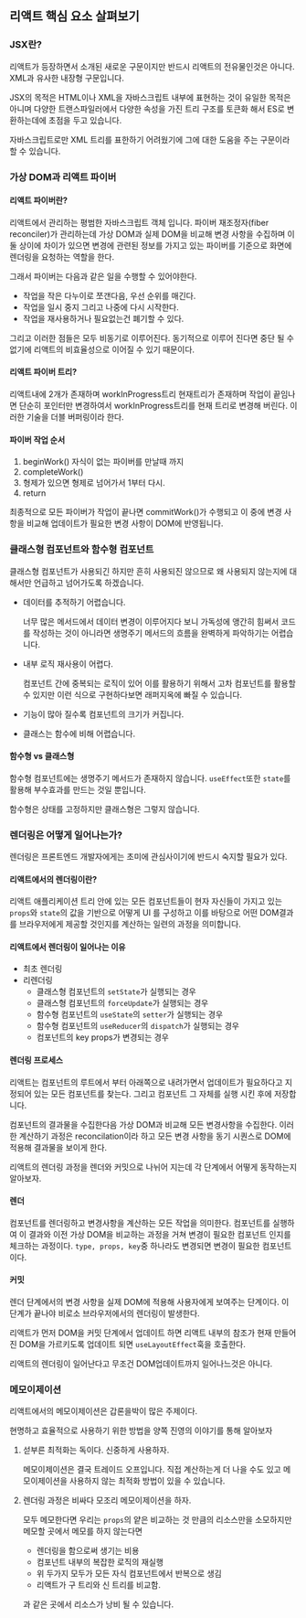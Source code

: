 ## 리액트  핵심 요소 살펴보기

### JSX란?

리액트가 등장하면서 소개된 새로운 구문이지만 반드시 리액트의 전유물인것은 아니다. XML과 유사한 내장형 구문입니다. 

JSX의 목적은 HTML이나  XML을 자바스크립트 내부에 표현하는 것이 유일한 목적은 아니며 다양한 트랜스파일러에서 다양한 속성을 가진 트리 구조를 토큰화 해서  ES로 변환하는데에 초점을 두고 있습니다. 

자바스크립트로만 XML 트리를 표한하기 어려웠기에 그에 대한 도움을 주는 구문이라 할 수 있습니다.

### 가상 DOM과 리액트 파이버

#### 리액트 파이버란? 

리액트에서 관리하는 평범한 자바스크립트 객체 입니다. 파이버 재조정자(fiber reconciler)가 관리하는데 가상 DOM과 실제 DOM을 비교해 변경 사항을 수집하며 이 둘 상이에 차이가 있으면 변경에 관련된 정보를 가지고 있는 파이버를 기준으로 화면에 렌더링을 요청하는 역할을 한다. 

그래서 파이버는 다음과 같은 일을 수행할 수 있어야한다.

- 작업을 작은 다누이로 쪼갠다음, 우선 순위를 매긴다.
- 작업을 일시 중지 그리고 나중에 다시 시작한다.
- 작업을 재사용하거나 필요없는건 폐기할 수 있다.

그리고 이러한 점들은 모두 비동기로 이루어진다. 동기적으로 이루어 진다면 중단 될 수 없기에 리액트의 비효율성으로 이어질 수 있기 때문이다.

#### 리액트 파이버 트리?

리액트내에 2개가 존재하며 workInProgress트리 현재트리가 존재하며 작업이 끝임나면 단순히 포인터만 변경하여서 workInProgress트리를 현재 트리로 변경해 버린다. 이러한 기술을 더블 버퍼링이라 한다.

#### 파이버 작업 순서

1. beginWork() 자식이 없는 파이버를 만날때 까지
2. completeWork()
3. 형제가 있으면 형제로 넘어가서 1부터 다시.
4. return

최종적으로 모든 파이버가 작업이 끝나면 commitWork()가 수행되고 이 중에 변경 사항을 비교해 업데이트가 필요한 변경 사항이 DOM에 반영됩니다.

### 클래스형 컴포넌트와 함수형 컴포넌트

클래스형 컴포넌트가 사용되긴 하지만 흔히 사용되진 않으므로 왜 사용되지 않는지에 대해서만 언급하고 넘어가도록 하겠습니다.

- 데이터를 추적하기 어렵습니다.

  너무 많은 메서드에서 데이터 변경이 이루어지다 보니 가독성에 앵간히 힘써서 코드를 작성하는 것이 아니라면 생명주기 메서드의 흐름을 완벽하게 파악하기는 어렵습니다.

- 내부 로직 재사용이 어렵다.

  컴포넌트 간에 중복되는 로직이 있어 이를 활용하기 위해서 고차 컴포넌트를 활용할 수 있지만 이런 식으로 구현하다보면 래퍼지옥에 빠질 수 있습니다. 

- 기능이 많아 질수록 컴포넌트의 크기가 커집니다.

- 클래스는 함수에 비해 어렵습니다.

#### 함수형 vs 클래스형

함수형 컴포넌트에는 생명주기 메서드가 존재하지 않습니다. `useEffect`또한 `state`를 활용해 부수효과를 만드는 것일 뿐입니다.

함수형은 상태를 고정하지만 클래스형은 그렇지 않습니다.

### 렌더링은 어떻게 일어나는가?

렌더링은 프론트엔드 개발자에게는 초미에 관심사이기에 반드시 숙지할 필요가 있다.

#### 리액트에서의 렌더링이란?

리액트 애플리케이션 트리 안에 있는 모든 컴포넌트들이 현자 자신들이 가지고 있는 `props`와 `state`의 값을 기반으로 어떻게 UI 를 구성하고 이를 바탕으로 어떤 DOM결과를 브라우저에게 제공할 것인지를 계산하는 일련의 과정을 의미합니다.

#### 리액트에서 렌더링이 일어나는 이유

- 최초 렌더링
- 리렌더링
  - 클래스형 컴포넌트의 `setState`가 실행되는 경우
  - 클래스형 컴포넌트의 `forceUpdate`가 실행되는 경우
  - 함수형 컴포넌트의 `useState`의 `setter`가 실행되는 경우
  - 함수형 컴포넌트의 `useReducer`의 `dispatch`가 실행되는 경우
  - 컴포넌트의 key props가 변경되는 경우

#### 렌더링 프로세스

리액트는 컴포넌트의 루트에서 부터 아래쪽으로 내려가면서 업데이트가 필요하다고 지정되어 있는 모든 컴포넌트를 찾는다. 그리고 컴포넌트 그 자체를 실행 시킨 후에 저장합니다.

컴포넌트의 결과물을 수집한다음 가상 DOM과 비교해 모든 변경사항을 수집한다. 이러한 계산하기 과정은 reconcilation이라 하고 모든 변경 사항을 동기 시퀀스로 DOM에 적용해 결과물을 보이게 한다.

리액트의 렌더링 과정을 렌더와 커밋으로 나뉘어 지는데 각 단계에서 어떻게 동작하는지 알아보자.

#### 렌더

컴포넌트를 렌더링하고 변경사항을 계산하는 모든 작업을 의미한다. 컴포넌트를 실행하여 이 결과와 이전 가상 DOM을 비교하는 과정을 거쳐 변경이 필요한 컴포넌트 인지를 체크하는 과정이다. `type, props, key`중 하나라도 변경되면 변경이 필요한 컴포넌트 이다.

#### 커밋

렌더 단계에서의 변경 사항을 실제 DOM에 적용해 사용자에게 보여주는 단계이다. 이 단계가 끝나야 비로소 브라우저에서의 렌더링이 발생한다.

리액트가 먼저 DOM을 커밋 단계에서 업데이트 하면 리액트 내부의 참조가 현재 만들어진 DOM을 가르키도록 업데이트 되면 `useLayoutEffect`훅을 호출한다.

리액트의 렌더링이 일어난다고 무조건 DOM업데이트까지 일어나느것은 아니다.

### 메모이제이션

리액트에서의 메모이제이션은 갑론을박이 많은 주제이다. 

현명하고 효율적으로 사용하기 위한 방법을 양쪽 진영의 이야기를 통해 알아보자

1. 섣부른 최적화는 독이다. 신중하게 사용하자.

   메모이제이션은 결국 트레이드 오프입니다. 직접 계산하는게 더 나을 수도 있고 메모이제이션을 사용하지 않는 최적화 방법이 있을 수 있습니다.

2. 렌더링 과정은 비싸다 모조리 메모이제이션을 하자.

   모두 메모한다면 우리는 `props`의 얕은 비교하는 것 만큼의 리소스만을 소모하지만 메모할 곳에서 메모를 하지 않는다면 

   - 렌더링을 함으로써 생기는 비용
   - 컴포넌트 내부의 복잡한 로직의 재실행
   - 위 두가지 모두가 모든 자식 컴포넌트에서 반복으로 생김
   - 리액트가 구 트리와 신 트리를 비교함.

   과 같은 곳에서 리소스가 낭비 될 수 있습니다.
